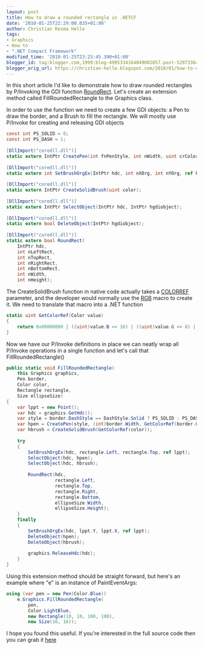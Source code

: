 ```yaml
---
layout: post
title: How to draw a rounded rectangle in .NETCF
date: '2010-01-25T22:29:00.035+01:00'
author: Christian Resma Helle
tags:
- Graphics
- How to
- ".NET Compact Framework"
modified_time: '2010-01-25T23:25:45.390+01:00'
blogger_id: tag:blogger.com,1999:blog-4995334164049002857.post-5297336445844260040
blogger_orig_url: https://christian-helle.blogspot.com/2010/01/how-to-draw-rounded-rectangle-in-netcf.html
---
```


In this short article I'd like to demonstrate how to draw rounded rectangles by P/Invoking the GDI function [RoundRect](https://learn.microsoft.com/en-us/library/aa929212.aspx?WT.mc_id=DT-MVP-5004822). Let's create an extension method called FillRoundedRectangle to the Graphics class.  
  
In order to use the function we need to create a few GDI objects: a Pen to draw the border, and a Brush to fill the rectangle. We will mostly use P/Invoke for creating and releasing GDI objects  
  
```csharp
const int PS_SOLID = 0;
const int PS_DASH = 1;
 
[DllImport("coredll.dll")]
static extern IntPtr CreatePen(int fnPenStyle, int nWidth, uint crColor);
 
[DllImport("coredll.dll")]
static extern int SetBrushOrgEx(IntPtr hdc, int nXOrg, int nYOrg, ref Point lppt);
 
[DllImport("coredll.dll")]
static extern IntPtr CreateSolidBrush(uint color);
 
[DllImport("coredll.dll")]
static extern IntPtr SelectObject(IntPtr hdc, IntPtr hgdiobject);
 
[DllImport("coredll.dll")]
static extern bool DeleteObject(IntPtr hgdiobject);
 
[DllImport("coredll.dll")]
static extern bool RoundRect(
    IntPtr hdc, 
    int nLeftRect, 
    int nTopRect, 
    int nRightRect, 
    int nBottomRect, 
    int nWidth, 
    int nHeight);
```

The CreateSolidBrush function in native code actually takes a [COLORREF](https://learn.microsoft.com/en-us/library/aa923096.aspx?WT.mc_id=DT-MVP-5004822) parameter, and the developer would normally use the [RGB](https://learn.microsoft.com/en-us/library/aa927387.aspx?WT.mc_id=DT-MVP-5004822) macro to create it. We need to translate that macro into a .NET function  
  
```csharp
static uint GetColorRef(Color value)
{
    return 0x00000000 | ((uint)value.B << 16) | ((uint)value.G << 8) | (uint)value.R;
}
```
  
Now we have our P/Invoke definitions in place we can neatly wrap all P/Invoke operations in a single function and let's call that FillRoundedRectangle()  
  
```csharp
public static void FillRoundedRectangle(
    this Graphics graphics,
    Pen border,
    Color color,
    Rectangle rectangle,
    Size ellipseSize)
{
    var lppt = new Point();
    var hdc = graphics.GetHdc();
    var style = border.DashStyle == DashStyle.Solid ? PS_SOLID : PS_DASH;
    var hpen = CreatePen(style, (int)border.Width, GetColorRef(border.Color));
    var hbrush = CreateSolidBrush(GetColorRef(color));
 
    try
    {
        SetBrushOrgEx(hdc, rectangle.Left, rectangle.Top, ref lppt);
        SelectObject(hdc, hpen);
        SelectObject(hdc, hbrush);
 
        RoundRect(hdc, 
                  rectangle.Left, 
                  rectangle.Top, 
                  rectangle.Right, 
                  rectangle.Bottom, 
                  ellipseSize.Width, 
                  ellipseSize.Height);
    }
    finally
    {
        SetBrushOrgEx(hdc, lppt.Y, lppt.X, ref lppt);
        DeleteObject(hpen);
        DeleteObject(hbrush);
 
        graphics.ReleaseHdc(hdc);
    }
}
```
  
Using this extension method should be straight forward, but here's an example where "e" is an instance of PaintEventArgs:  

```csharp
using (var pen = new Pen(Color.Blue))
    e.Graphics.FillRoundedRectangle(
        pen, 
        Color.LightBlue, 
        new Rectangle(10, 10, 100, 100), 
        new Size(16, 16));
```  

I hope you found this useful. If you're interested in the full source code then you can grab it [here](/assets/samples/RoundedRectangle.cs)